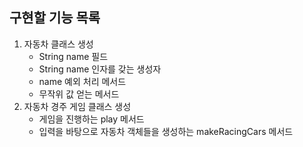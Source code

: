 ## 구현할 기능 목록
1. 자동차 클래스 생성
   - String name 필드
   - String name 인자를 갖는 생성자
   - name 예외 처리 메서드
   - 무작위 값 얻는 메서드
2. 자동차 경주 게임 클래스 생성
   - 게임을 진행하는 play 메서드
   - 입력을 바탕으로 자동차 객체들을 생성하는 makeRacingCars 메서드
